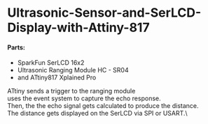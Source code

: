 # Ultrasonic-Sensor-and-SerLCD-Display-with-Attiny-817

#### Parts: 
* SparkFun SerLCD 16x2 
* Ultrasonic Ranging Module HC - SR04 
* and ATtiny817 Xplained Pro

ATtiny sends a trigger to the ranging module\
uses the event system to capture the echo response.\
Then, the the echo signal gets calculated to produce the distance.\
The distance gets displayed on the SerLCD via SPI or USART.\
